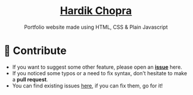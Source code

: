 <p align="center">
  <a href="https://hardikchopra242.github.io/hardik/" target="_blank">
    <h1 align="center">Hardik Chopra</h1>
  </a>
  <p align="center">Portfolio website made using HTML, CSS & Plain Javascript</p>
</p>

# :key: Contribute
* If you want to suggest some other feature, please open an [**issue**](https://github.com/hardikchopra242/hardik/issues) here.
* If you noticed some typos or a need to fix syntax, don't hesitate to make a **pull request**.
* You can find existing issues [here](https://github.com/hardikchopra242/hardik/issues), if you can fix them, go for it!

